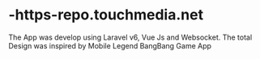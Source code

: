 # -https-repo.touchmedia.net
The App was develop using Laravel v6, Vue Js and Websocket. The total Design was inspired by Mobile Legend BangBang Game App
